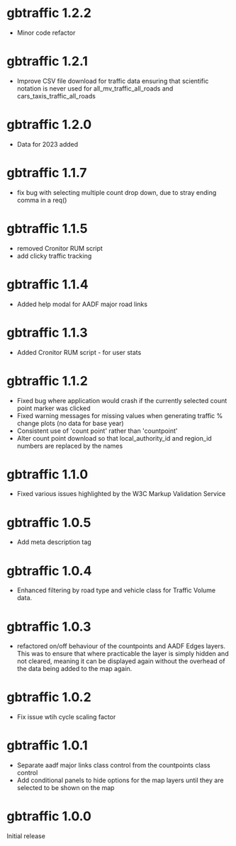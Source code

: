 # gbtraffic 1.2.2

* Minor code refactor

# gbtraffic 1.2.1

* Improve CSV file download for traffic data ensuring that scientific notation is never used for all_mv_traffic_all_roads and cars_taxis_traffic_all_roads

# gbtraffic 1.2.0

* Data for 2023 added

# gbtraffic 1.1.7

* fix bug with selecting multiple count drop down, due to stray ending comma in a req()

# gbtraffic 1.1.5

* removed Cronitor RUM script
* add clicky traffic tracking

# gbtraffic 1.1.4

* Added help modal for AADF major road links

# gbtraffic 1.1.3

* Added Cronitor RUM script - for user stats

# gbtraffic 1.1.2

* Fixed bug where application would crash if the currently selected count point marker was clicked
* Fixed warning messages for missing values when generating traffic % change plots (no data for base year)
* Consistent use of 'count point' rather than 'countpoint'
* Alter count point download so that local_authority_id and region_id numbers are replaced by the names

# gbtraffic 1.1.0

* Fixed various issues highlighted by the W3C Markup Validation Service

# gbtraffic 1.0.5

* Add meta description tag

# gbtraffic 1.0.4

* Enhanced filtering by road type and vehicle class for Traffic Volume data.

# gbtraffic 1.0.3

* refactored on/off behaviour of the countpoints and AADF Edges layers. This was to ensure that
where practicable the layer is simply hidden and not cleared, meaning it can be displayed again
without the overhead of the data being added to the map again.

# gbtraffic 1.0.2

* Fix issue wtih cycle scaling factor

# gbtraffic 1.0.1

* Separate aadf major links class control from the countpoints class control
* Add conditional panels to hide options for the map layers until they are selected to be shown on the map

# gbtraffic 1.0.0

Initial release
